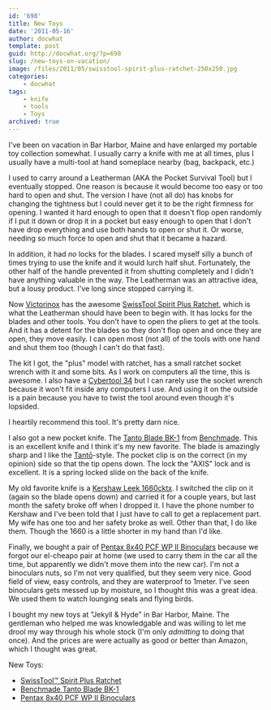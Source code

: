 ```yaml
---
id: '698'
title: New Toys
date: '2011-05-16'
author: docwhat
template: post
guid: http://docwhat.org/?p=698
slug: /new-toys-on-vacation/
image: /files/2011/05/swisstool-spirit-plus-ratchet-250x250.jpg
categories:
    - docwhat
tags:
    - knife
    - tools
    - Toys
archived: true
---
```


I've been on vacation in Bar Harbor, Maine and have enlarged my portable toy
collection somewhat. I usually carry a knife with me at all times, plus I
usually have a multi-tool at hand someplace nearby (bag, backpack, etc.)

I used to carry around a Leatherman (AKA the Pocket Survival Tool) but I
eventually stopped. One reason is because it would become too easy or too hard
to open and shut. The version I have (not all do) has knobs for changing the
tightness but I could never get it to be the right firmness for opening. I
wanted it hard enough to open that it doesn't flop open randomly if I put it
down or drop it in a pocket but easy enough to open that I don't have drop
everything and use both hands to open or shut it. Or worse, needing so much
force to open and shut that it became a hazard.

In addition, it had <em>no</em> locks for the blades. I scared myself silly a
bunch of times trying to use the knife and it would lurch half shut.
Fortunately, the other half of the handle prevented it from shutting
completely and I didn't have anything valuable in the way. The Leatherman was
an attractive idea, but a lousy product. I've long since stopped carrying it.

<!-- more -->

Now <a href="http://www.swissarmy.com/">Victorinox</a> has the awesome
<a href="http://www.amazon.com/gp/product/B000FNIL8K/ref=as_li_ss_tl?ie=UTF8&tag=thedocwha-20&linkCode=as2&camp=217145&creative=399349&creativeASIN=B000FNIL8K">SwissTool
Spirit Plus Ratchet</a>, which is what the Leatherman should have been to
begin with. It has locks for the blades and other tools. You don't have to
open the pliers to get at the tools. And it has a detent for the blades so
they don't flop open and once they are open, they move easily. I can open most
(not all) of the tools with one hand and shut them too (though I can't do that
fast).

The kit I got, the "plus" model with ratchet, has a small ratchet socket
wrench with it and some bits. As I work on computers all the time, this is
awesome. I also have a
<a href="http://www.amazon.com/gp/product/B004OZJ42W/ref=as_li_ss_tl?ie=UTF8&tag=thedocwha-20&linkCode=as2&camp=217145&creative=399349&creativeASIN=B004OZJ42W">Cybertool
34</a> but I can rarely use the socket wrench because it won't fit inside any
computers I use. And using it on the outside is a pain because you have to
twist the tool around even though it's lopsided.

I heartily recommend this tool. It's pretty darn nice.

I also got a new pocket knife. The
<a href="http://www.amazon.com/gp/product/B004OZJ42W/ref=as_li_ss_tl?ie=UTF8&tag=thedocwha-20&linkCode=as2&camp=217145&creative=399349&creativeASIN=B004OZJ42W">Tanto
Blade BK-1</a> from <a href="http://www.benchmade.com/">Benchmade</a>. This is
an excellent knife and I think it's my new favorite. The blade is amazingly
sharp and I like the
<a href="http://en.wikipedia.org/wiki/Tant%C5%8D">Tantō</a>-style. The pocket
clip is on the correct (in my opinion) side so that the tip opens down. The
lock the "AXIS" lock and is excellent. It is a spring locked slide on the back
of the knife.

My old favorite knife is a
<a href="http://www.amazon.com/gp/product/B001EHIY6U/ref=as_li_ss_tl?ie=UTF8&tag=thedocwha-20&linkCode=as2&camp=217145&creative=399349&creativeASIN=B001EHIY6U">Kershaw
Leek 1660cktx</a>. I switched the clip on it (again so the blade opens down)
and carried it for a couple years, but last month the safety broke off when I
dropped it. I have the phone number to Kershaw and I've been told that I just
have to call to get a replacement part. My wife has one too and her safety
broke as well. Other than that, I do like them. Though the 1660 is a little
shorter in my hand than I'd like.

Finally, we bought a pair of
<a href="http://www.amazon.com/gp/product/B00076QVPU/ref=as_li_ss_tl?ie=UTF8&tag=thedocwha-20&linkCode=as2&camp=217145&creative=399349&creativeASIN=B00076QVPU">Pentax
8x40 PCF WP II Binoculars</a> because we forgot our el-cheapo pair at home (we
used to carry them in the car all the time, but apparently we didn't move them
into the new car). I'm not a binoculars nuts, so I'm not very qualified, but
they seem very nice. Good field of view, easy controls, and they are
waterproof to 1meter. I've seen binoculars gets messed up by moisture, so I
thought this was a great idea. We used them to watch lounging seals and flying
birds.

I bought my new toys at "Jekyll & Hyde" in Bar Harbor, Maine. The gentleman
who helped me was knowledgable and was willing to let me drool my way through
his whole stock (I'm only <em>admitting</em> to doing that once). And the
prices are were actually as good or better than Amazon, which I thought was
great.

New Toys:

<ul>
	<li><a href="http://www.amazon.com/gp/product/B000FNIL8K/ref=as_li_ss_tl?ie=UTF8&tag=thedocwha-20&linkCode=as2&camp=217145&creative=399349&creativeASIN=B000FNIL8K">SwissTool™ Spirit Plus Ratchet</a></li>
	<li><a href="http://www.amazon.com/gp/product/B004OZJ42W/ref=as_li_ss_tl?ie=UTF8&tag=thedocwha-20&linkCode=as2&camp=217145&creative=399349&creativeASIN=B004OZJ42W">Benchmade Tanto Blade BK-1</a></li>
	<li><a href="http://www.amazon.com/gp/product/B00076QVPU/ref=as_li_ss_tl?ie=UTF8&tag=thedocwha-20&linkCode=as2&camp=217145&creative=399349&creativeASIN=B00076QVPU">Pentax 8x40 PCF WP II Binoculars</a></li>
</ul>
